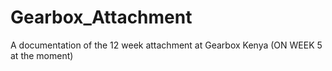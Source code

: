 # Gearbox_Attachment
A documentation of the 12 week attachment at Gearbox Kenya
(ON WEEK 5 at the moment)
 
